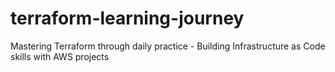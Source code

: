 # terraform-learning-journey
Mastering Terraform through daily practice - Building Infrastructure as Code skills with AWS projects
